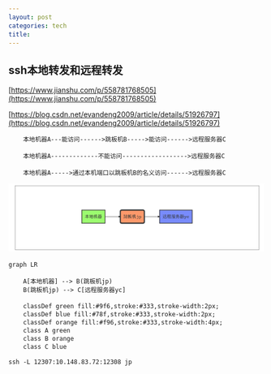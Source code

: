 ```yaml
---
layout: post
categories: tech
title: 
---
```

## ssh本地转发和远程转发

[https://www.jianshu.com/p/558781768505](https://www.jianshu.com/p/558781768505)

[https://blog.csdn.net/evandeng2009/article/details/51926797](https://blog.csdn.net/evandeng2009/article/details/51926797)



```
    本地机器A---能访问------>跳板机B----->能访问------>远程服务器C

    本地机器A-------------不能访问------------------>远程服务器C

    本地机器A----->通过本机端口以跳板机B的名义访问------>远程服务器C

```

![image-20181017191643880](../images/ssh/image-20181017191643880.png)


```mermaid
graph LR
   
    A[本地机器] --> B(跳板机jp)
    B(跳板机jp) --> C[远程服务器yc]

    classDef green fill:#9f6,stroke:#333,stroke-width:2px;
    classDef blue fill:#78f,stroke:#333,stroke-width:2px;
    classDef orange fill:#f96,stroke:#333,stroke-width:4px;
    class A green
    class B orange
    class C blue

```

```shell
ssh -L 12307:10.148.83.72:12308 jp
```

